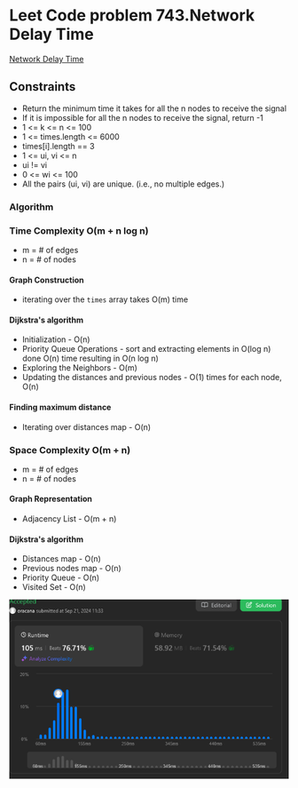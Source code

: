 # Leet Code problem 743.Network Delay Time
[Network Delay Time](https://leetcode.com/problems/network-delay-time/description/)

## Constraints 
* Return the minimum time it takes for all the n nodes to receive the signal
* If it is impossible for all the n nodes to receive the signal, return -1
* 1 <= k <= n <= 100
* 1 <= times.length <= 6000
* times[i].length == 3
* 1 <= ui, vi <= n
* ui != vi
* 0 <= wi <= 100
* All the pairs (ui, vi) are unique. (i.e., no multiple edges.)



### Algorithm


### Time Complexity O(m + n log n)
* m = # of edges
* n = # of nodes

#### Graph Construction
* iterating over the `times` array takes O(m) time

#### Dijkstra's algorithm
* Initialization - O(n)
* Priority Queue Operations - sort and extracting elements in O(log n) done O(n) time resulting in O(n log n)
* Exploring the Neighbors - O(m)
* Updating the distances and previous nodes - O(1) times for each node, O(n)

#### Finding maximum distance
* Iterating over distances map - O(n)


### Space Complexity  O(m + n)
* m = # of edges
* n = # of nodes

#### Graph Representation
* Adjacency List - O(m + n)

#### Dijkstra's algorithm
* Distances map - O(n)
* Previous nodes map - O(n)
* Priority Queue - O(n)
* Visited Set - O(n)


![](./assets/img_submission-LeetCode-NetworkAndTimeDelay.PNG)